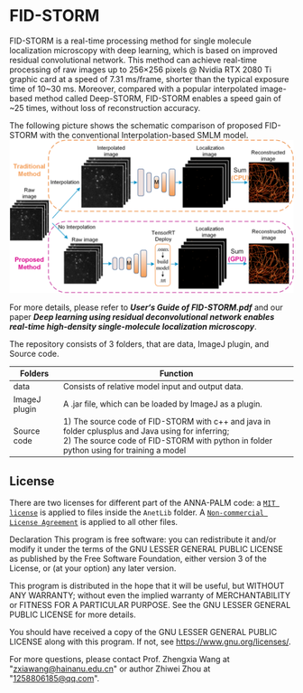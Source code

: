 # FID-STORM

FID-STORM is a real-time processing method for single molecule localization microscopy with deep learning, which is based on improved residual convolutional network. This method can achieve real-time processing of raw images up to 256×256 pixels @ Nvidia RTX 2080 Ti graphic card at a speed of 7.31 ms/frame, shorter than the typical exposure time of 10~30 ms. Moreover, compared with a popular interpolated image-based method called Deep-STORM, FID-STORM enables a speed gain of ~25 times, without loss of reconstruction accuracy.

The following picture shows the schematic comparison of proposed FID-STORM with the conventional Interpolation-based SMLM model.
![](https://github.com/SRMLabHUST/FID-STORM/blob/main/data/scheme.png)

For more details, please refer to ***User‘s Guide of FID-STORM.pdf*** and our paper ***Deep learning using residual deconvolutional network enables real-time high-density single-molecule localization microscopy***.

The repository consists of 3 folders, that are data, ImageJ plugin, and Source code.

| Folders       | Function                                                     |
| ------------- | ------------------------------------------------------------ |
| data          | Consists of  relative model input and output data.           |
| ImageJ plugin | A .jar file, which can be loaded by ImageJ as a plugin.      |
| Source code   | 1) The source code of FID-STORM with c++ and java in folder cplusplus and Java using for inferring; <br>2) The source code of FID-STORM with python in folder python using for training a model |

## License

There are two licenses for different part of the ANNA-PALM code: a [`MIT license`](https://github.com/imodpasteur/ANNA-PALM/blob/master/AnetLib/LICENSE) is applied to files inside the `AnetLib` folder. A [`Non-commercial License Agreement`](https://github.com/imodpasteur/ANNA-PALM/blob/master/license.pdf) is applied to all other files.

Declaration
This program is free software: you can redistribute it and/or modify it under the terms of the GNU LESSER GENERAL PUBLIC LICENSE as published by the Free Software Foundation, either version 3 of the License, or (at your option) any later version.

This program is distributed in the hope that it will be useful, but WITHOUT ANY WARRANTY; without even the implied warranty of MERCHANTABILITY or FITNESS FOR A PARTICULAR PURPOSE. See the GNU LESSER GENERAL PUBLIC LICENSE for more details.

You should have received a copy of the GNU LESSER GENERAL PUBLIC LICENSE along with this program. If not, see https://www.gnu.org/licenses/.

For more questions, please contact Prof. Zhengxia Wang at "zxiawang@hainanu.edu.cn" or author Zhiwei Zhou at "1258806185@qq.com".
